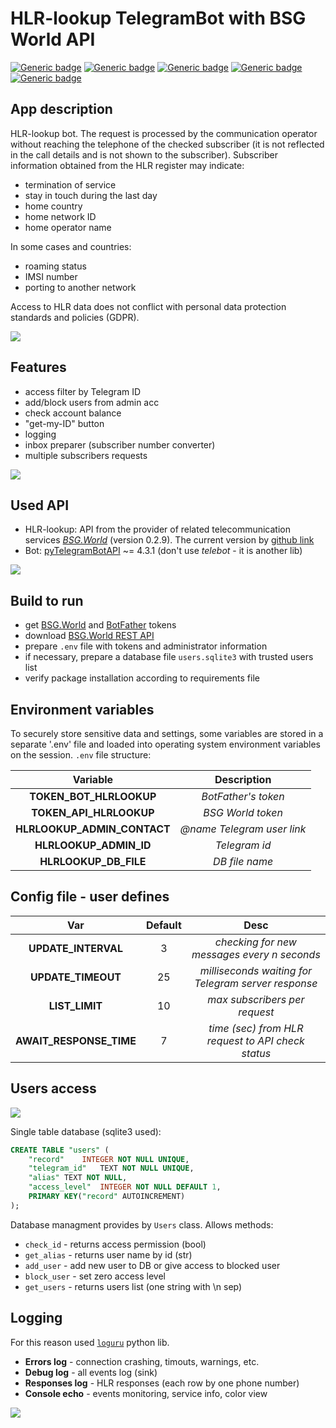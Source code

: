 # HLR-lookup TelegramBot with BSG World API

[![Generic badge](https://img.shields.io/badge/Telegram-pyTelegramBotAPI-COLOR.svg)](https://github.com/OlehOleinikov/hlr_lookup_telegram_bot#used-api)
[![Generic badge](https://img.shields.io/badge/logging-loguru-COLOR.svg)](https://github.com/OlehOleinikov/hlr_lookup_telegram_bot#logging)
[![Generic badge](https://img.shields.io/badge/HLR-BSG.World_REST_API-COLOR.svg)](https://github.com/OlehOleinikov/hlr_lookup_telegram_bot#used-api)
[![Generic badge](https://img.shields.io/badge/access_control-SQLite3-COLOR.svg)](https://github.com/OlehOleinikov/hlr_lookup_telegram_bot#users-access)
[![Generic badge](https://img.shields.io/badge/token_storage-sys.environ-COLOR.svg)](https://github.com/OlehOleinikov/hlr_lookup_telegram_bot#environment-variables)

## App description

HLR-lookup bot. The request is processed by the communication operator without reaching the telephone of the checked subscriber (it is not reflected in the call details and is not shown to the subscriber). Subscriber information obtained from the HLR register may indicate:
- termination of service
- stay in touch during the last day
- home country
- home network ID
- home operator name

In some cases and countries:
- roaming status
- IMSI number
- porting to another network

Access to HLR data does not conflict with personal data protection standards and policies (GDPR). 

![](demo_img/about_hlr.png)

## Features

- access filter by Telegram ID
- add/block users from admin acc
- check account balance
- "get-my-ID" button
- logging
- inbox preparer (subscriber number converter)
- multiple subscribers requests

![](demo_img/markup.png)

## Used API

- HLR-lookup: API from the provider of related telecommunication services [*BSG.World*](https://bsg.world) (version 0.2.9). 
The current version by [github link](https://github.com/bsgworld/bsg-python)
- Bot: [pyTelegramBotAPI](https://pypi.org/project/pyTelegramBotAPI/) ~= 4.3.1 (don't use *telebot* - it is another lib)

![](demo_img/request.png)

## Build to run

- get [BSG.World](https://app.bsg.world/auth/) and [BotFather](https://telegram.me/BotFather) tokens
- download [BSG.World REST API](https://github.com/bsgworld/bsg-python/tree/master/bsg_restapi)
- prepare ```.env``` file with tokens and administrator information
- if necessary, prepare a database file ```users.sqlite3``` with trusted users list
- verify package installation according to requirements file 

## Environment variables

To securely store sensitive data and settings, some variables are stored in a separate '.env' file and loaded 
into operating system environment variables on the session. ```.env``` file structure:

| Variable |Description |
| :---: | :---: |
| **TOKEN_BOT_HLRLOOKUP** |*BotFather's token* |
| **TOKEN_API_HLRLOOKUP** |*BSG World token* |
| **HLRLOOKUP_ADMIN_CONTACT** |*@name Telegram user link* |
| **HLRLOOKUP_ADMIN_ID** |*Telegram id* |
| **HLRLOOKUP_DB_FILE** |*DB file name* |

## Config file - user defines

| Var | Default | Desc |
| :---: | :---: | :---: |
| **UPDATE_INTERVAL** | 3 | *checking for new messages every n seconds* |
| **UPDATE_TIMEOUT** | 25 | *milliseconds waiting for Telegram server response* |
| **LIST_LIMIT** | 10 | *max subscribers per request* |
| **AWAIT_RESPONSE_TIME** | 7 | *time (sec) from HLR request to API check status* |

## Users access

![](demo_img/user_list.png)

Single table database (sqlite3 used):
```sql
CREATE TABLE "users" (
	"record"	INTEGER NOT NULL UNIQUE,
	"telegram_id"	TEXT NOT NULL UNIQUE,
	"alias"	TEXT NOT NULL,
	"access_level"	INTEGER NOT NULL DEFAULT 1,
	PRIMARY KEY("record" AUTOINCREMENT)
);
```
Database managment provides by ```Users``` class. Allows methods: 
- ```check_id``` - returns access permission (bool)
- ```get_alias``` - returns user name by id (str)
- ```add_user``` - add new user to DB or give access to blocked user
- ```block_user``` - set zero access level
- ```get_users``` - returns users list (one string with \n sep)

## Logging

For this reason used [```loguru```](https://pypi.org/project/loguru/) python lib.

- **Errors log** - connection crashing, timouts, warnings, etc.
- **Debug log** - all events log (sink)
- **Responses log** - HLR responses (each row by one phone number)
- **Console echo** - events monitoring, service info, color view

![](demo_img/demo_con.png)


